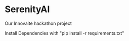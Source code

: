 # SerenityAI
Our Innovaite hackathon project


Install Dependencies with "pip install -r requirements.txt"